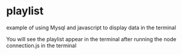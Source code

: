 # playlist
example of using Mysql and javascript to display data in the terminal 

You will see the playlist appear in the terminal after running the 
node connection.js in the terminal
